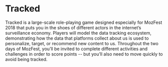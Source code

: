 # Tracked

Tracked is a large-scale role-playing game designed especially for MozFest 2018 that puts you in the shoes of different actors in the internet’s surveillance economy. Players will model the data tracking ecosystem, demonstrating how the data that platforms collect about us is used to personalize, target, or recommend new content to us. Throughout the two days of MozFest, you’ll be invited to complete different activities and challenges in order to score points -- but you’ll also need to move quickly to avoid being tracked. 
